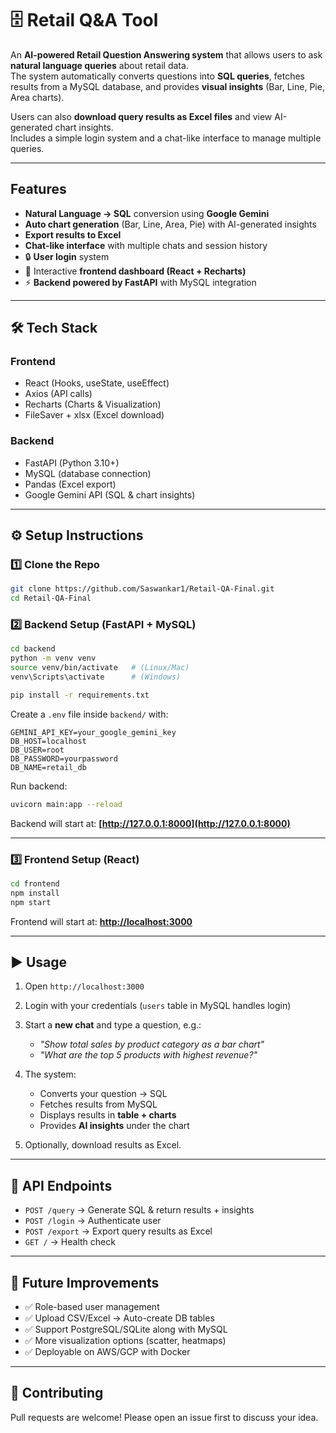 
# 🗄️ Retail Q&A Tool

An **AI-powered Retail Question Answering system** that allows users to ask **natural language queries** about retail data.  
The system automatically converts questions into **SQL queries**, fetches results from a MySQL database, and provides **visual insights** (Bar, Line, Pie, Area charts).  

Users can also **download query results as Excel files** and view AI-generated chart insights.  
Includes a simple login system and a chat-like interface to manage multiple queries.

---

## Features
- **Natural Language → SQL** conversion using **Google Gemini**  
- **Auto chart generation** (Bar, Line, Area, Pie) with AI-generated insights  
- **Export results to Excel**  
- **Chat-like interface** with multiple chats and session history  
- 🔒 **User login** system  
- 🎨 Interactive **frontend dashboard (React + Recharts)**  
- ⚡ **Backend powered by FastAPI** with MySQL integration  

---

## 🛠️ Tech Stack

### Frontend
- React (Hooks, useState, useEffect)  
- Axios (API calls)  
- Recharts (Charts & Visualization)  
- FileSaver + xlsx (Excel download)  

### Backend
- FastAPI (Python 3.10+)  
- MySQL (database connection)  
- Pandas (Excel export)  
- Google Gemini API (SQL & chart insights)  

---

## ⚙️ Setup Instructions

### 1️⃣ Clone the Repo
```bash
git clone https://github.com/Saswankar1/Retail-QA-Final.git
cd Retail-QA-Final
````

### 2️⃣ Backend Setup (FastAPI + MySQL)

```bash
cd backend
python -m venv venv
source venv/bin/activate   # (Linux/Mac)
venv\Scripts\activate      # (Windows)

pip install -r requirements.txt
```

Create a `.env` file inside `backend/` with:

```env
GEMINI_API_KEY=your_google_gemini_key
DB_HOST=localhost
DB_USER=root
DB_PASSWORD=yourpassword
DB_NAME=retail_db
```

Run backend:

```bash
uvicorn main:app --reload
```

Backend will start at: **[http://127.0.0.1:8000](http://127.0.0.1:8000)**

---

### 3️⃣ Frontend Setup (React)

```bash
cd frontend
npm install
npm start
```

Frontend will start at: **[http://localhost:3000](http://localhost:3000)**

---

## ▶️ Usage

1. Open `http://localhost:3000`
2. Login with your credentials (`users` table in MySQL handles login)
3. Start a **new chat** and type a question, e.g.:

   * *"Show total sales by product category as a bar chart"*
   * *"What are the top 5 products with highest revenue?"*
4. The system:

   * Converts your question → SQL
   * Fetches results from MySQL
   * Displays results in **table + charts**
   * Provides **AI insights** under the chart
5. Optionally, download results as Excel.

---

## 📌 API Endpoints

* `POST /query` → Generate SQL & return results + insights
* `POST /login` → Authenticate user
* `POST /export` → Export query results as Excel
* `GET /` → Health check

---

## 🔮 Future Improvements

* ✅ Role-based user management
* ✅ Upload CSV/Excel → Auto-create DB tables
* ✅ Support PostgreSQL/SQLite along with MySQL
* ✅ More visualization options (scatter, heatmaps)
* ✅ Deployable on AWS/GCP with Docker

---

## 🤝 Contributing

Pull requests are welcome! Please open an issue first to discuss your idea.
